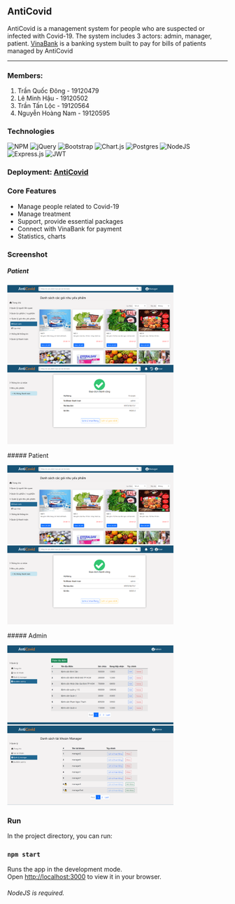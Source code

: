 ## AntiCovid
AntiCovid is a management system for people who are suspected or infected with Covid-19. The system includes 3 actors: admin, manager, patient.
[VinaBank](https://github.com/9alaty-coL/VinaBank) is a banking system built to pay for bills of patients managed by AntiCovid
***
### Members:

1. Trần Quốc Đông - 19120479
2. Lê Minh Hậu - 19120502
3. Trần Tấn Lộc - 19120564
4. Nguyễn Hoàng Nam - 19120595
### Technologies
 ![NPM](https://img.shields.io/badge/NPM-%23000000.svg?style=for-the-badge&logo=npm&logoColor=white) ![jQuery](https://img.shields.io/badge/jquery-%230769AD.svg?style=for-the-badge&logo=jquery&logoColor=white) ![Bootstrap](https://img.shields.io/badge/bootstrap-%23563D7C.svg?style=for-the-badge&logo=bootstrap&logoColor=white) ![Chart.js](https://img.shields.io/badge/chart.js-F5788D.svg?style=for-the-badge&logo=chart.js&logoColor=white)
  ![Postgres](https://img.shields.io/badge/postgres-%23316192.svg?style=for-the-badge&logo=postgresql&logoColor=white) ![NodeJS](https://img.shields.io/badge/node.js-6DA55F?style=for-the-badge&logo=node.js&logoColor=white) ![Express.js](https://img.shields.io/badge/express.js-%23404d59.svg?style=for-the-badge&logo=express&logoColor=%2361DAFB) ![JWT](https://img.shields.io/badge/JWT-black?style=for-the-badge&logo=JSON%20web%20tokens)

### Deployment: [AntiCovid](https://anticovid19.herokuapp.com/)

### Core Features
* Manage people related to Covid-19
* Manage treatment
* Support, provide essential packages
* Connect with VinaBank for payment
* Statistics, charts

### Screenshot
##### Patient
<p float="left">
    <img src="./screenshots/user_packages.png" width="380px">
    <img src="./screenshots/user_payment.png" width="380px">
</p>
##### Patient
<p float="left">
    <img src="./screenshots/user_packages.png" width="380px">
    <img src="./screenshots/user_payment.png" width="380px">
</p>
##### Admin
<p float="left">
    <img src="./screenshots/admin_treatments.png" width="380px">
    <img src="./screenshots/admin_manager.png" width="380px">
</p>

### Run

In the project directory, you can run:

### `npm start`

Runs the app in the development mode.\
Open [http://localhost:3000](http://localhost:3000) to view it in your browser.
###### NodeJS is required.